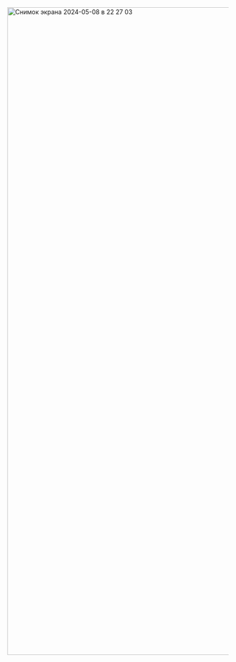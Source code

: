 <img width="1470" alt="Снимок экрана 2024-05-08 в 22 27 03" src="https://github.com/MunaOd/proje11/assets/148050737/187a8f8a-cb2d-41e6-96d9-558cea6fdad7">
